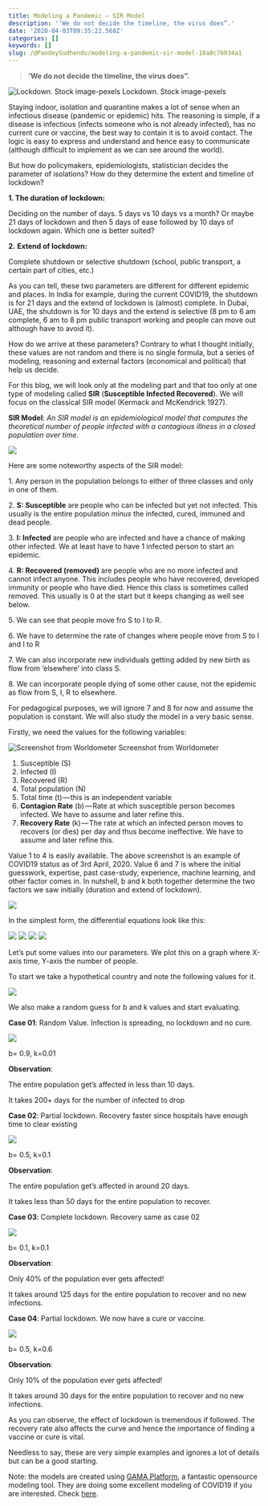 ```yaml
---
title: Modeling a Pandemic — SIR Model
description: '‘We do not decide the timeline, the virus does”.'
date: '2020-04-03T09:35:22.568Z'
categories: []
keywords: []
slug: /@PandeySudhendu/modeling-a-pandemic-sir-model-18a8c76034a1
---
```


> **‘We do not decide the timeline, the virus does”.**

![Lockdown. Stock image-pexels](img\1__LMQCfAOnzbI4wYHJAJsk0Q.jpeg)
Lockdown. Stock image-pexels

Staying indoor, isolation and quarantine makes a lot of sense when an infectious disease (pandemic or epidemic) hits. The reasoning is simple, if a disease is infectious (infects someone who is not already infected), has no current cure or vaccine, the best way to contain it is to avoid contact. The logic is easy to express and understand and hence easy to communicate (although difficult to implement as we can see around the world).

But how do policymakers, epidemiologists, statistician decides the parameter of isolations? How do they determine the extent and timeline of lockdown?

**1\. The duration of lockdown:**

Deciding on the number of days. 5 days vs 10 days vs a month? Or maybe 21 days of lockdown and then 5 days of ease followed by 10 days of lockdown again. Which one is better suited?

**2.** **Extend of lockdown:**

Complete shutdown or selective shutdown (school, public transport, a certain part of cities, etc.)

As you can tell, these two parameters are different for different epidemic and places. In India for example, during the current COVID19, the shutdown is for 21 days and the extend of lockdown is (almost) complete. In Dubai, UAE, the shutdown is for 10 days and the extend is selective (8 pm to 6 am complete, 6 am to 8 pm public transport working and people can move out although have to avoid it).

How do we arrive at these parameters? Contrary to what I thought initially, these values are not random and there is no single formula, but a series of modeling, reasoning and external factors (economical and political) that help us decide.

For this blog, we will look only at the modeling part and that too only at one type of modeling called **SIR** (**Susceptible Infected Recovered**). We will focus on the classical SIR model (Kermack and McKendrick 1927).

**SIR Model**: _An SIR model is an epidemiological model that computes the theoretical number of people infected with a contagious illness in a closed population over time._

![](img\1__1UOy1tPo__BjxZw1YL3F0SQ.png)

Here are some noteworthy aspects of the SIR model:

1\. Any person in the population belongs to either of three classes and only in one of them.

2\. **S: Susceptible** are people who can be infected but yet not infected. This usually is the entire population _minus_ the infected, cured, immuned and dead people.

3\. **I: Infected** are people who are infected and have a chance of making other infected. We at least have to have 1 infected person to start an epidemic.

4\. **R: Recovered (removed)** are people who are no more infected and cannot infect anyone. This includes people who have recovered, developed immunity or people who have died. Hence this class is sometimes called removed. This usually is 0 at the start but it keeps changing as well see below.

5\. We can see that people move fro S to I to R.

6\. We have to determine the rate of changes where people move from S to I and I to R

7\. We can also incorporate new individuals getting added by new birth as flow from ‘elsewhere’ into class S.

8\. We can incorporate people dying of some other cause, not the epidemic as flow from S, I, R to elsewhere.

For pedagogical purposes, we will ignore 7 and 8 for now and assume the population is constant. We will also study the model in a very basic sense.

Firstly, we need the values for the following variables:

![Screenshot from Worldometer](img\1__TsHavlPubgnsOp6__mM2O3g.png)
Screenshot from Worldometer

1.  Susceptible (S)
2.  Infected (I)
3.  Recovered (R)
4.  Total population (N)
5.  Total time (t) — this is an independent variable
6.  **Contagion Rate** (b) — Rate at which susceptible person becomes infected. We have to assume and later refine this.
7.  **Recovery Rate** (k) — The rate at which an infected person moves to recovers (or dies) per day and thus become ineffective. We have to assume and later refine this.

Value 1 to 4 is easily available. The above screenshot is an example of COVID19 status as of 3rd April, 2020. Value 6 and 7 is where the initial guesswork, expertise, past case-study, experience, machine learning, and other factor comes in. In nutshell, b and k both together determine the two factors we saw initially (duration and extend of lockdown).

![](img\1__pqJm5A7KqeBl1s5wkoPc4g.png)

In the simplest form, the differential equations look like this:

![](img\1__eZ58Dg75pkXSD4gHAW4RXA.gif)
![](img\1__nJiy78FCGDPIJTmXwswSRw.gif)
![](img\1__wt5e7nZ6DTwgUXs3sPJsWw.gif)
![](img\1__X52oPRh8ZWN97Te0IeiYTA.png)

Let’s put some values into our parameters. We plot this on a graph where X-axis time, Y-axis the number of people.

To start we take a hypothetical country and note the following values for it.

![](img\1__skXOP3E2Hb1apR3JxQq5jQ.png)

We also make a random guess for b and k values and start evaluating.

**Case 01**: Random Value. Infection is spreading, no lockdown and no cure.

![](img\1__5K__UUfKb1Wf6bmDJUpZhfg.gif)

b= 0.9, k=0.01

**Observation**:

The entire population get’s affected in less than 10 days.

It takes 200+ days for the number of infected to drop

**Case 02**: Partial lockdown. Recovery faster since hospitals have enough time to clear existing

![](img\1__HHEYsCf8rncd60nePZaIXw.gif)

b= 0.5, k=0.1

**Observation**:

The entire population get’s affected in around 20 days.

It takes less than 50 days for the entire population to recover.

**Case 03**: Complete lockdown. Recovery same as case 02

![](img\1__uuMK__MFAsli08SKGrM3p__A.gif)

b= 0.1, k=0.1

**Observation**:

Only 40% of the population ever gets affected!

It takes around 125 days for the entire population to recover and no new infections.

**Case 04**: Partial lockdown. We now have a cure or vaccine.

![](img\1__nAAoZQUpheOY7oK__73YJgQ.gif)

b= 0.5, k=0.6

**Observation**:

Only 10% of the population ever gets affected!

It takes around 30 days for the entire population to recover and no new infections.

As you can observe, the effect of lockdown is tremendous if followed. The recovery rate also affects the curve and hence the importance of finding a vaccine or cure is vital.

Needless to say, these are very simple examples and ignores a lot of details but can be a good starting.

Note: the models are created using [GAMA Platform](https://gama-platform.github.io/), a fantastic opensource modeling tool. They are doing some excellent modeling of COVID19 if you are interested. Check [here](https://gama-platform.github.io/covid19).